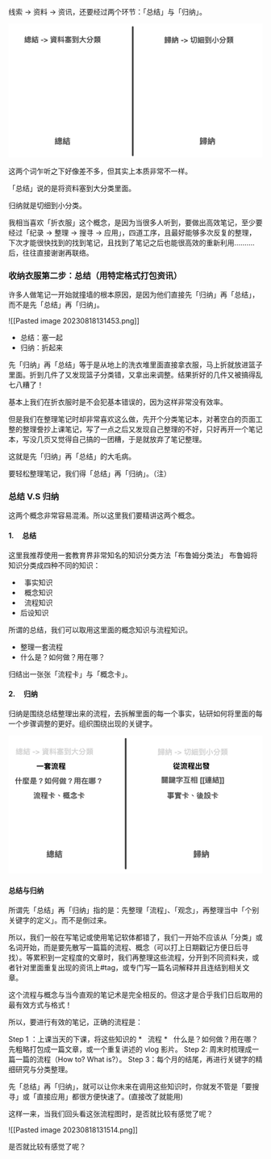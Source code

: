 线索 -> 资料 -> 资讯，还要经过两个环节：「总结」与「归纳」。

![](images/20220908224251.png)

这两个词乍听之下好像差不多，但其实上本质非常不一样。

「总结」说的是将资料塞到大分类里面。


归纳就是切细到小分类。

我相当喜欢「折衣服」这个概念，是因为当很多人听到，要做出高效笔记，至少要经过「纪录 -> 整理 -> 搜寻 -> 应用」，四道工序，且最好能够多次反复的整理，下次才能很快找到的找到笔记，且找到了笔记之后也能很高效的重新利用..........后，往往直接谢谢再联络。

### 收纳衣服第二步：总结（用特定格式打包资讯）

许多人做笔记一开始就撞墙的根本原因，是因为他们直接先「归纳」再「总结」，而不是先「总结」再「归纳」。

![[Pasted image 20230818131453.png]]

* 总结：塞一起
* 归纳：折起来

先「归纳」再「总结」等于是从地上的洗衣堆里面直接拿衣服，马上折就放进篮子里面。折到几件了又发现篮子分类错，又拿出来调整。结果折好的几件又被搞得乱七八糟了！

基本上我们在折衣服时是不会犯基本错误的，因为这样非常没有效率。

但是我们在整理笔记时却非常喜欢这么做，先开个分类笔记本，对著空白的页面工整的整理誊抄上课笔记，写了一点之后又发现自己整理的不好，只好再开一个笔记本，写没几页又觉得自己搞的一团糟，于是就放弃了笔记整理。

这就是先「归纳」再「总结」的大毛病。

要轻松整理笔记，我们得「总结」再「归纳」。（注）

### 总结 V.S 归纳

这两个概念非常容易混淆。所以这里我们要精讲这两个概念。

#### 1.     总结

这里我推荐使用一套教育界非常知名的知识分类方法「布鲁姆分类法」
布鲁姆将知识分类成四种不同的知识：

*   事实知识
*   概念知识
*   流程知识
*  后设知识

所谓的总结，我们可以取用这里面的概念知识与流程知识。

* 整理一套流程
*  什么是？如何做？用在哪？

归结出一张张「流程卡」与「概念卡」。

#### 2.     归纳

归纳是围绕总结整理出来的流程，去拆解里面的每一个事实，钻研如何将里面的每一个步骤调整的更好。组织围绕出现的关键字。

![](images/20220908224513.png)

####  总结与归纳

所谓先「总结」再「归纳」指的是：先整理「流程」、「观念」，再整理当中「个别关键字的定义」。而不是倒过来。

所以，我们一般在写笔记或使用笔记软体都错了，我们一开始不应该从「分类」或名词开始，而是要先散写一篇篇的流程、概念（可以打上日期戳记方便日后寻找）。等累积到一定程度的文章时，我们再整理这些流程，分开到不同资料夹，或者针对里面重复出现的资讯上#tag，或专门写一篇名词解释并且连结到相关文章。

这个流程与概念与当今直观的笔记术是完全相反的。但这才是合乎我们日后取用的最有效方式与格式！


所以，要进行有效的笔记，正确的流程是：

Step 1 ：上课当天的下课，将这些知识的
	*   流程
	*   什么是？如何做？用在哪？
先粗略打包成一篇文章，或一个重复讲述的 vlog 影片。
Step 2: 周末时梳理成一篇一篇的流程（How to? What is?）。
Step 3：每个月的结尾，再进行关键字的精细研究与分类整理。

先「总结」再「归纳」，就可以让你未来在调用这些知识时，你就发不管是「要搜寻」或「直接应用」都很方便快速了。(直接改了就能用)

这样一来，当我们回头看这张流程图时，是否就比较有感觉了呢？


![[Pasted image 20230818131514.png]]

是否就比较有感觉了呢？

